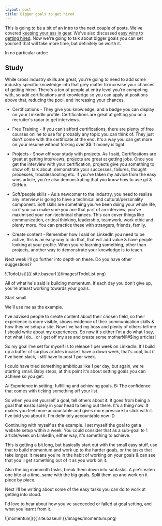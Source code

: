 ```yaml
---
layout: post
title: Bigger goals to get hired
---
```


This is going to be a bit of an intro to the next couple of posts.  We've covered [keeping your ass in gear](https://knowhowit.com.au/maintain-momentum/).  We've also discussed [easy wins to getting hired](https://knowhowit.com.au/Three-easy-wins-for-getting-hired/).  Now we're going to talk about bigger goals you can set yourself that will take more time, but definitely be worth it.

In no particular order:
## Study

While cross industry skills are great, you're going to need to add some industry specific knowledge into that grey matter to increase your chances of getting hired.  There's a ton of people at entry level you're competing with, so add certifications and knowledge so you can apply at positions above that, reducing the pool, and increasing your chances.

* Certifications - They give you knowledge, and a badge you can display on your LinkedIn profile.  Certifications are great at getting you on a recruiter's radar to get interviews.

* Free Training - If you can't afford certifications, there are plenty of free courses online to use for probably any topic you can think of.  They just don't come with the certificate at the end.  It's a way you can get more on your resume without forking over $$ if money is tight.

* Projects - Show off your study with projects.  As I said, Certifications are great at getting interviews, projects are great at getting jobs.  Once you get the interview with your certification, projects give you something to show off, talk about, demonstrate your successes, failures, thought processes, troubleshooting etc.  If you've taken my advice from the easy wins article, you're also demonstrating that you know how to use git & GitHub.

* Soft/people skills - As a newcomer to the industry, you need to realise any interview is going to have a technical and cultural/personality component.  Soft skills are something you've been doing your whole life, so if you can make sure you ace that part of an interview, you've maximised your non-technical chances.  This can cover things like communication, critical thinking, leadership, teamwork, work ethic and plenty more.  You can practice these with strangers, friends, family.

* Create content - Remember how I said on LinkedIn you need to be active, this is an easy way to do that, that will add value & have people looking at your profile.  When you're learning something, other than projects, another way to demonstrate your knowledge is to teach.

Next week I'll go further into depth on these.  Do you have other suggestions?

![TodoList]({{ site.baseurl }}/images/TodoList.png)

All of what he's said is building momentum.  If each day you don't give up, you're atleast working towards your goals.

Start small.  

We'll use me as the example.

I've advised people to create content about their chosen field, so their experience is more visible, shows evidence of their communication skills & how they've setup a site.  Now I've had my boss and plenty of others tell me I should write about my experiences.  So now it's either I'm a do what I say, not what I do... or I get off my ass and create some mother!@#$ing articles!

So my goal I've set for myself is to release 1 per week on LinkedIn.  If I build up a buffer of surplus articles incase I have a down week, that's cool, but if I've been slack, I still have to post 1 per week.

I could have tried something ambitious like 1 per day, but again, we're starting small.  Baby steps, at this point it's about setting goals you can achieve so you get:

A: Experience in setting, fulfilling and achieving goals.
B: The confidence that comes with ticking something off your list.

So when you set yourself a goal, tell others about it.  It goes from being a goal that exists solely in your head to being out there.  It's a thing now.  It makes you feel more accountable and gives more pressure to stick with it.  I've told you about it.  I'm definitely accountable now :D

Continuing with myself as the example.  I set myself the goal to get a website setup within a week.  You could consider that as a sub-goal to 1 article/week on LinkedIn, either way, it's something to achieve.

This is getting a bit long, but basically start out with the small easy stuff, use that to build momentum and work up to the harder goals, or the tasks that take longer.  It means you're in the habit of working on your goals & can see that you'll get something out of it as you work on it.

Also the big mammoth tasks, break them down into subtasks.  A pie's eaten one bite at a time, same with the big goals.  Split them up and work on it piece by piece.

Next I'll be writing about some of the easy tasks you can do to work at getting into cloud.

I'd love to hear about how you've succeeded or failed at goal setting, and what you learnt from it.

![momentum]({{ site.baseurl }}/images/momentum.png)